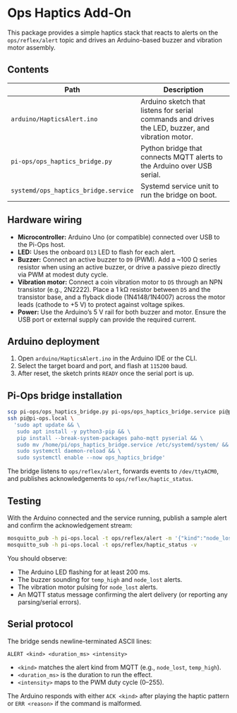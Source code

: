 # Ops Haptics Add-On

This package provides a simple haptics stack that reacts to alerts on the `ops/reflex/alert` topic and drives an Arduino-based buzzer and vibration motor assembly.

## Contents

| Path | Description |
| ---- | ----------- |
| `arduino/HapticsAlert.ino` | Arduino sketch that listens for serial commands and drives the LED, buzzer, and vibration motor. |
| `pi-ops/ops_haptics_bridge.py` | Python bridge that connects MQTT alerts to the Arduino over USB serial. |
| `systemd/ops_haptics_bridge.service` | Systemd service unit to run the bridge on boot. |

## Hardware wiring

* **Microcontroller:** Arduino Uno (or compatible) connected over USB to the Pi-Ops host.
* **LED:** Uses the onboard `D13` LED to flash for each alert.
* **Buzzer:** Connect an active buzzer to `D9` (PWM). Add a ~100 Ω series resistor when using an active buzzer, or drive a passive piezo directly via PWM at modest duty cycle.
* **Vibration motor:** Connect a coin vibration motor to `D5` through an NPN transistor (e.g., 2N2222). Place a 1 kΩ resistor between `D5` and the transistor base, and a flyback diode (1N4148/1N4007) across the motor leads (cathode to +5 V) to protect against voltage spikes.
* **Power:** Use the Arduino’s 5 V rail for both buzzer and motor. Ensure the USB port or external supply can provide the required current.

## Arduino deployment

1. Open `arduino/HapticsAlert.ino` in the Arduino IDE or the CLI.
2. Select the target board and port, and flash at `115200` baud.
3. After reset, the sketch prints `READY` once the serial port is up.

## Pi-Ops bridge installation

```bash
scp pi-ops/ops_haptics_bridge.py pi-ops/ops_haptics_bridge.service pi@pi-ops.local:/home/pi/
ssh pi@pi-ops.local \
  'sudo apt update && \
   sudo apt install -y python3-pip && \
   pip install --break-system-packages paho-mqtt pyserial && \
   sudo mv /home/pi/ops_haptics_bridge.service /etc/systemd/system/ && \
   sudo systemctl daemon-reload && \
   sudo systemctl enable --now ops_haptics_bridge'
```

The bridge listens to `ops/reflex/alert`, forwards events to `/dev/ttyACM0`, and publishes acknowledgements to `ops/reflex/haptic_status`.

## Testing

With the Arduino connected and the service running, publish a sample alert and confirm the acknowledgement stream:

```bash
mosquitto_pub -h pi-ops.local -t ops/reflex/alert -m '{"kind":"node_lost","meta":{"dur_ms":1200,"intensity":255}}'
mosquitto_sub -h pi-ops.local -t ops/reflex/haptic_status -v
```

You should observe:

* The Arduino LED flashing for at least 200 ms.
* The buzzer sounding for `temp_high` and `node_lost` alerts.
* The vibration motor pulsing for `node_lost` alerts.
* An MQTT status message confirming the alert delivery (or reporting any parsing/serial errors).

## Serial protocol

The bridge sends newline-terminated ASCII lines:

```
ALERT <kind> <duration_ms> <intensity>
```

* `<kind>` matches the alert kind from MQTT (e.g., `node_lost`, `temp_high`).
* `<duration_ms>` is the duration to run the effect.
* `<intensity>` maps to the PWM duty cycle (0–255).

The Arduino responds with either `ACK <kind>` after playing the haptic pattern or `ERR <reason>` if the command is malformed.
